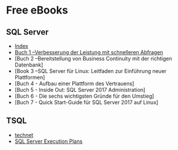 # Free eBooks
## SQL Server
- [Index](https://info.microsoft.com/ww-thankyou-sql-server-technical-ebook-series.html?lcid=de-de)
- [Buch 1 –Verbesserung der Leistung mit schnelleren Abfragen](https://clouddamcdnprodep.azureedge.net/gdc/1660390/original?ocid=mkto_eml_em596290a1la1)
- [Buch 2 –Bereitstellung von Business Continuity mit der richtigen Datenbank]
- [Book 3 –SQL Server für Linux: Leitfaden zur Einführung neuer Plattformen]
- [Buch 4 - Aufbau einer Plattform des Vertrauens]
- [Buch 5 - Inside Out: SQL Server 2017 Administration]
- [Buch 6 - Die sechs wichtigsten Gründe für den Umstieg]
- [Buch 7 - Quick Start-Guide für SQL Server 2017 auf Linux]
## TSQL
- [technet](https://social.technet.microsoft.com/wiki/contents/articles/29916.sql-and-transact-sql-free-e-books.aspx)
- [SQL Server Execution Plans](https://www.red-gate.com/products/dba/sql-monitor/entrypage/execution-plans)
